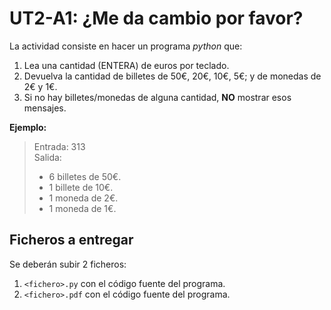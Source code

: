 # UT2-A1: ¿Me da cambio por favor?

La actividad consiste en hacer un programa *python* que:

1. Lea una cantidad (ENTERA) de euros por teclado.
2. Devuelva la cantidad de billetes de 50€, 20€, 10€, 5€; y de monedas de 2€ y 1€.
3. Si no hay billetes/monedas de alguna cantidad, **NO** mostrar esos mensajes.

**Ejemplo:**

> Entrada: 313  
> Salida:
>   * 6 billetes de 50€.
>   * 1 billete de 10€.
>   * 1 moneda de 2€.
>   * 1 moneda de 1€.

## Ficheros a entregar

Se deberán subir 2 ficheros:

1. `<fichero>.py` con el código fuente del programa.
2. `<fichero>.pdf` con el código fuente del programa.
